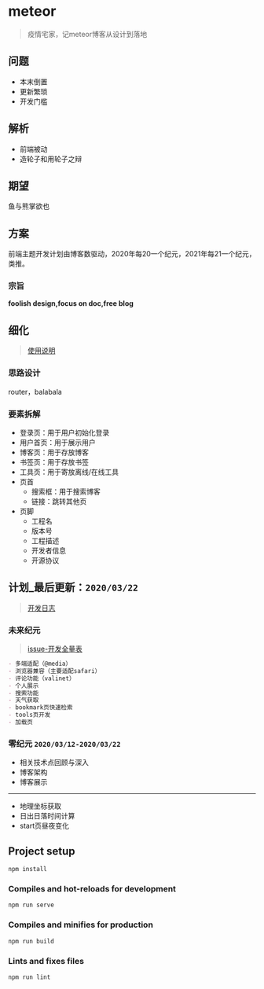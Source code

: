 # meteor
>疫情宅家，记meteor博客从设计到落地
## 问题
- 本末倒置
- 更新繁琐
- 开发门槛
## 解析
- 前端被动
- 造轮子和用轮子之辩
## 期望
鱼与熊掌欲也
## 方案
前端主题开发计划由博客数驱动，2020年每20一个纪元，2021年每21一个纪元，类推。
### 宗旨
**foolish design,focus on doc,free blog**
## 细化
>   [使用说明]()
### 思路设计
router，balabala
### 要素拆解

- 登录页：用于用户初始化登录
- 用户首页：用于展示用户
- 博客页：用于存放博客
- 书签页：用于存放书签
- 工具页：用于寄放离线/在线工具
- 页首
    - 搜索框：用于搜索博客
    - 链接：跳转其他页
- 页脚
    - 工程名
    - 版本号
    - 工程描述
    - 开发者信息
    - 开源协议

## 计划_最后更新：`2020/03/22`
> [开发日志]()  
### 未来纪元
> [issue-开发全量表]()
```markdown
- 多端适配（@media）
- 浏览器兼容（主要适配safari）
- 评论功能（valinet）
- 个人展示
- 搜索功能
- 天气获取
- bookmark页快速检索
- tools页开发 
- 加载页

```
### 零纪元 `2020/03/12-2020/03/22`
- 相关技术点回顾与深入
- 博客架构
- 博客展示
---
- 地理坐标获取
- 日出日落时间计算
- start页昼夜变化

        
## Project setup
```
npm install
```

### Compiles and hot-reloads for development
```
npm run serve
```

### Compiles and minifies for production
```
npm run build
```

### Lints and fixes files
```
npm run lint
```
